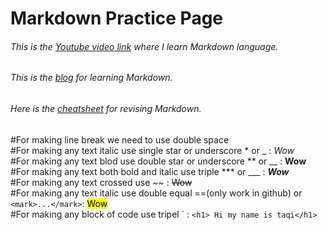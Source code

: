 # Markdown Practice Page

###### This is the [Youtube video link](https://youtu.be/_PPWWRV6gbA?si=HX9zYI6a9y41NVa6) where I learn Markdown language.
###### This is the [blog](https://blog.webdevsimplified.com/2023-06/markdown-crash-course/) for learning Markdown.
###### Here is the [cheatsheet](./assets/Light.pdf) for revising Markdown.
#For making line break we need to use double space  
#For making any text italic use single star or underscore * or _ : *Wow*  
#For making any text blod use double star or underscore ** or __ : **Wow**  
#For making any text both bold and italic use triple *** or ___ : ***Wow***  
#For making any text crossed use ~~ : ~~Wow~~  
#For making any text italic use double equal ==(only work in github) or `<mark>...</mark>`: <mark>Wow</mark>   
#For making any block of code use tripel ` : ``` <h1> Hi my name is taqi</h1> ```  

 
